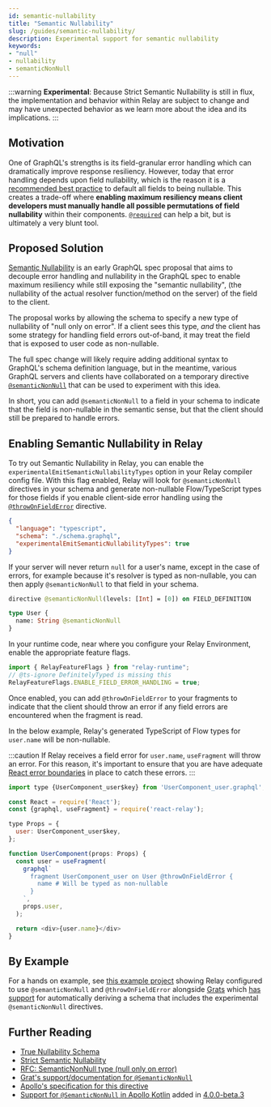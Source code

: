 ```yaml
---
id: semantic-nullability
title: "Semantic Nullability"
slug: /guides/semantic-nullability/
description: Experimental support for semantic nullability
keywords:
- "null"
- nullability
- semanticNonNull
---
```


:::warning
**Experimental**: Because Strict Semantic Nullability is still in flux, the implementation and behavior within Relay are subject to change and may have unexpected behavior as we learn more about the idea and its implications. 
:::

## Motivation

One of GraphQL's strengths is its field-granular error handling which can dramatically improve response resiliency. However, today that error handling depends upon field nullability, which is the reason it is a [recommended best practice](https://graphql.org/learn/best-practices/#nullability) to default all fields to being nullable. This creates a trade-off where __enabling maximum resiliency means client developers must manually handle all possible permutations of field nullability__ within their components. [`@required`](./required-directive.md) can help a bit, but is ultimately a very blunt tool.

## Proposed Solution

[Semantic Nullability](https://github.com/graphql/graphql-wg/discussions/1410) is an early GraphQL spec proposal that aims to decouple error handling and nullability in the GraphQL spec to enable maximum resiliency while still exposing the "semantic nullability", (the nullability of the actual resolver function/method on the server) of the field to the client.

The proposal works by allowing the schema to specify a new type of nullability of "null only on error". If a client sees this type, _and_ the client has some strategy for handling field errors out-of-band, it may treat the field that is exposed to user code as non-nullable.

The full spec change will likely require adding additional syntax to GraphQL's schema definition language, but in the meantime, various GraphQL servers and clients have collaborated on a temporary directive [`@semanticNonNull`](https://specs.apollo.dev/nullability/v0.2/) that can be used to experiment with this idea.

In short, you can add `@semanticNonNull` to a field in your schema to indicate that the field is non-nullable in the semantic sense, but that the client should still be prepared to handle errors.

## Enabling Semantic Nullability in Relay

To try out Semantic Nullability in Relay, you can enable the `experimentalEmitSemanticNullabilityTypes` option in your Relay compiler config file. With this flag enabled, Relay will look for `@semanticNonNull` directives in your schema and generate non-nullable Flow/TypeScript types for those fields if you enable client-side error handling using the [`@throwOnFieldError`](../api-reference/graphql/graphql-directives.md#throwonfielderror-experimental) directive.

```json title="relay.config.json"
{
  "language": "typescript",
  "schema": "./schema.graphql",
  "experimentalEmitSemanticNullabilityTypes": true
}
```

If your server will never return `null` for a user's name, except in the case of errors, for example because it's resolver is typed as non-nullable, you can then apply `@semanticNonNull` to that field in your schema.

```graphql title="schema.graphql"
directive @semanticNonNull(levels: [Int] = [0]) on FIELD_DEFINITION

type User {
  name: String @semanticNonNull
}
```

In your runtime code, near where you configure your Relay Environment, enable the appropriate feature flags.

```js
import { RelayFeatureFlags } from "relay-runtime";
// @ts-ignore DefinitelyTyped is missing this
RelayFeatureFlags.ENABLE_FIELD_ERROR_HANDLING = true;
```

Once enabled, you can add `@throwOnFieldError` to your fragments to indicate that the client should throw an error if any field errors are encountered when the fragment is read.

In the below example, Relay's generated TypeScript of Flow types for `user.name` will be non-nullable.

:::caution
If Relay receives a field error for `user.name`, `useFragment` will throw an error. For this reason, it's important to ensure that you are have adequate [React error boundaries](../guided-tour/rendering/error-states.md) in place to catch these errors.
:::

```js
import type {UserComponent_user$key} from 'UserComponent_user.graphql';

const React = require('React');
const {graphql, useFragment} = require('react-relay');

type Props = {
  user: UserComponent_user$key,
};

function UserComponent(props: Props) {
  const user = useFragment(
    graphql`
      fragment UserComponent_user on User @throwOnFieldError {
        name # Will be typed as non-nullable
      }
    `,
    props.user,
  );

  return <div>{user.name}</div>
}
```

## By Example

For a hands on example, see [this example project](https://github.com/captbaritone/grats-relay-example/pull/1) showing Relay configured to use `@semanticNonNull` and `@throwOnFieldError` alongside [Grats](https://grats.capt.dev/) which [has support](https://grats.capt.dev/docs/guides/strict-semantic-nullability/) for automatically deriving a schema that includes the experimental `@semanticNonNull` directives.

## Further Reading

- [True Nullability Schema](https://github.com/graphql/graphql-wg/discussions/1394)
- [Strict Semantic Nullability](https://github.com/graphql/graphql-wg/discussions/1410)
- [RFC: SemanticNonNull type (null only on error)](https://github.com/graphql/graphql-spec/pull/1065)
- [Grat's support/documentation for `@SemanticNonNull`](https://grats.capt.dev/docs/guides/strict-semantic-nullability/)
- [Apollo's specification for this directive](https://specs.apollo.dev/nullability/v0.2/)
- [Support for `@SemanticNonNull` in Apollo Kotlin](https://www.apollographql.com/docs/kotlin/v4/advanced/nullability/#handle-semantic-non-null-with-semanticnonnull) added in [4.0.0-beta.3](https://github.com/apollographql/apollo-kotlin/releases/tag/v4.0.0-beta.3)




